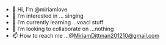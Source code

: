 - 👋 Hi, I’m @miriamlove
- 👀 I’m interested in ... singing
- 🌱 I’m currently learning ...voacl stuff
- 💞️ I’m looking to collaborate on ...nothing
- 📫 How to reach me ...@MiriamDittman201210@gmail.com

<!---
miriamlove/miriamlove is a ✨ special ✨ repository because its `README.md` (this file) appears on your GitHub profile.
You can click the Preview link to take a look at your changes.
--->
